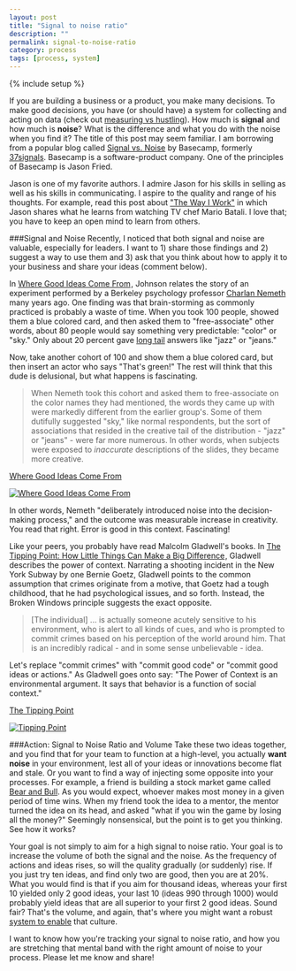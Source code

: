 ```yaml
---
layout: post
title: "Signal to noise ratio"
description: ""
permalink: signal-to-noise-ratio
category: process
tags: [process, system]
---
```

{% include setup %}

If you are building a business or a product, you make many decisions. To make good decisions, you have (or should have) a system for collecting and acting on data (check out [measuring vs hustling](../measuring-vs-hustling)). How much is __signal__ and how much is __noise__? What is the difference and what you do with the noise when you find it? The title of this post may seem familiar. I am borrowing from a popular blog called <a target="out" href="http://signalvnoise.com/">Signal vs. Noise</a> by Basecamp, formerly <a target="out" href="http://37signals.com/">37signals</a>. Basecamp is a software-product company. One of the principles of Basecamp is Jason Fried.

Jason is one of my favorite authors. I admire Jason for his skills in selling as well as his skills in communicating. I aspire to the quality and range of his thoughts. For example, read this post about <a target='out' href="http://www.inc.com/magazine/20091101/the-way-i-work-jason-fried-of-37signals.html">"The Way I Work"</a> in which Jason shares what he learns from watching TV chef Mario Batali. I love that; you have to keep an open mind to learn from others.

###Signal and Noise
Recently, I noticed that both signal and noise are valuable, especially for leaders. I want to 1) share those findings and 2) suggest a way to use them and 3) ask that you think about how to apply it to your business and share your ideas (comment below).

In <a href="http://www.amazon.com/gp/product/B003ZK58TA/ref=as_li_tl?ie=UTF8&camp=1789&creative=390957&creativeASIN=B003ZK58TA&linkCode=as2&tag=dklo-20&linkId=MK4MOV4LWDY3ZYO4">Where Good Ideas Come From</a><img src="http://ir-na.amazon-adsystem.com/e/ir?t=dklo-20&l=as2&o=1&a=B003ZK58TA" width="1" height="1" border="0" alt="" style="border:none !important; margin:0px !important;" />, Johnson relates the story of an experiment performed by a Berkeley psychology professor <a target="out" href="http://www.charlannemeth.com/">Charlan Nemeth</a> many years ago. One finding was that brain-storming as commonly practiced is probably a waste of time. When you took 100 people, showed them a blue colored card, and then asked them to "free-associate" other words, about 80 people would say something very predictable: "color" or "sky." Only about 20 percent gave <a target="out" href="http://en.wikipedia.org/wiki/Long_tail">long tail</a> answers like "jazz" or "jeans."

Now, take another cohort of 100 and show them a blue colored card, but then insert an actor who says "That\'s green!" The rest will think that this dude is delusional, but what happens is fascinating.

<blockquote>
  <p>When Nemeth took this cohort and asked them to free-associate on the color names they had mentioned, the words they came up with were markedly different from the earlier group's. Some of them dutifully suggested "sky," like normal respondents, but the sort of associations that resided in the creative tail of the distribution - "jazz" or "jeans" - were far more numerous. In other words, when subjects were exposed to <em>inaccurate</em> descriptions of the slides, they became more creative.</p>
</blockquote>

<a target="out" href="http://www.amazon.com/gp/product/B003ZK58TA/ref=as_li_tl?ie=UTF8&camp=1789&creative=390957&creativeASIN=B003ZK58TA&linkCode=as2&tag=dklo-20&linkId=MK4MOV4LWDY3ZYO4">Where Good Ideas Come From</a><img src="http://ir-na.amazon-adsystem.com/e/ir?t=dklo-20&l=as2&o=1&a=B003ZK58TA" width="1" height="1" border="0" alt="" style="border:none !important; margin:0px !important;" />

[![Where Good Ideas Come From]({{site.url}}/assets/images/2014-05-12_GoodIdeas.jpg "Where Good Ideas Come From")](http://www.amazon.com/gp/product/B003ZK58TA/ref=as_li_tl?ie=UTF8&camp=1789&creative=390957&creativeASIN=B003ZK58TA&linkCode=as2&tag=dklo-20)

In other words, Nemeth "deliberately introduced noise into the decision-making process," and the outcome was measurable increase in creativity. You read that right. Error is good in this context. Fascinating!

Like your peers, you probably have read Malcolm Gladwell\'s books. In <a target="out" href="http://www.amazon.com/gp/product/B000OT8GD0/ref=as_li_tl?ie=UTF8&camp=1789&creative=390957&creativeASIN=B000OT8GD0&linkCode=as2&tag=dklo-20&linkId=WDASKL62XT4R7XQV">The Tipping Point: How Little Things Can Make a Big Difference</a><img src="http://ir-na.amazon-adsystem.com/e/ir?t=dklo-20&l=as2&o=1&a=B000OT8GD0" width="1" height="1" border="0" alt="" style="border:none !important; margin:0px !important;" />, Gladwell describes the power of context. Narrating a shooting incident in the New York Subway by one Bernie Goetz, Gladwell points to the common assumption that crimes originate from a motive, that Goetz had a tough childhood, that he had psychological issues, and so forth. Instead, the Broken Windows principle suggests the exact opposite.

<blockquote>
  <p>[The individual] ... is actually someone acutely sensitive to his environment, who is alert to all kinds of cues, and who is prompted to commit crimes based on his perception of the world around him. That is an incredibly radical - and in some sense unbelievable - idea.</p>
</blockquote>

Let\'s replace "commit crimes" with "commit good code" or "commit good ideas or actions." As Gladwell goes onto say: "The Power of Context is an environmental argument. It says that behavior is a function of social context."

<a target="out" href="http://www.amazon.com/gp/product/B000OT8GD0/ref=as_li_tl?ie=UTF8&camp=1789&creative=390957&creativeASIN=B000OT8GD0&linkCode=as2&tag=dklo-20&linkId=WDASKL62XT4R7XQV">The Tipping Point</a>

[![Tipping Point]({{site.url}}/assets/images/2014-05-12_TippingPoint.jpg "Tipping Point")](http://www.amazon.com/gp/product/B000OT8GD0/ref=as_li_tl?ie=UTF8&camp=1789&creative=390957&creativeASIN=B000OT8GD0&linkCode=as2&tag=dklo-20)

###Action: Signal to Noise Ratio and Volume
Take these two ideas together, and you find that for your team to function at a high-level, you actually __want noise__ in your environment, lest all of your ideas or innovations become flat and stale. Or you want to find a way of injecting some opposite into your processes. For example, a friend is building a stock market game called <a href="www.bearandbull.co">Bear and Bull</a>. As you would expect, whoever makes most money in a given period of time wins. When my friend took the idea to a mentor, the mentor turned the idea on its head, and asked "what if you win the game by losing all the money?" Seemingly nonsensical, but the point is to get you thinking. See how it works?

Your goal is not simply to aim for a high signal to noise ratio. Your goal is to increase the volume of both the signal and the noise. As the frequency of actions and ideas rises, so will the quality gradually (or suddenly) rise. If you just try ten ideas, and find only two are good, then you are at 20%. What you would find is that if you aim for thousand ideas, whereas your first 10 yielded only 2 good ideas, your last 10 (ideas 990 through 1000) would probably yield ideas that are all superior to your first 2 good ideas. Sound fair? That\'s the volume, and again, that\'s where you might want a robust [system to enable](../data-driven-hustle-a-system) that culture.

I want to know how you\'re tracking your signal to noise ratio, and how you are stretching that mental band with the right amount of noise to your process. Please let me know and share!

